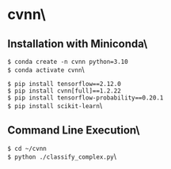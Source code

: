 # cvnn\

## Installation with Miniconda\

`$ conda create -n cvnn python=3.10`\
`$ conda activate cvnn`\

`$ pip install tensorflow==2.12.0`\
`$ pip install cvnn[full]==1.2.22`\
`$ pip install tensorflow-probability==0.20.1`\
`$ pip install scikit-learn`\

## Command Line Execution\

`$ cd ~/cvnn`\
`$ python ./classify_complex.py`\
